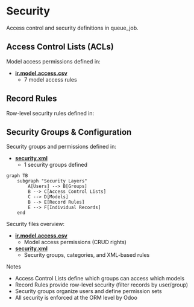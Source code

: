 # Security

Access control and security definitions in queue_job.

## Access Control Lists (ACLs)

Model access permissions defined in:
- **[ir.model.access.csv](../queue_job/security/ir.model.access.csv)**
  - 7 model access rules

## Record Rules

Row-level security rules defined in:

## Security Groups & Configuration

Security groups and permissions defined in:
- **[security.xml](../queue_job/security/security.xml)**
  - 1 security groups defined

```mermaid
graph TB
    subgraph "Security Layers"
        A[Users] --> B[Groups]
        B --> C[Access Control Lists]
        C --> D[Models]
        B --> E[Record Rules]
        E --> F[Individual Records]
    end
```

Security files overview:
- **[ir.model.access.csv](../queue_job/security/ir.model.access.csv)**
  - Model access permissions (CRUD rights)
- **[security.xml](../queue_job/security/security.xml)**
  - Security groups, categories, and XML-based rules

Notes
- Access Control Lists define which groups can access which models
- Record Rules provide row-level security (filter records by user/group)
- Security groups organize users and define permission sets
- All security is enforced at the ORM level by Odoo
